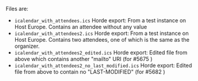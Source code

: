 Files are:
* `icalendar_with_attendees.ics` Horde export: From a test instance on Host Europe. Contains an attendee without any value
* `icalendar_with_attendees2.ics` Horde export: From a test instance on Host Europe. Contains two attendees, one of which is the same as the organizer.
* `icalendar_with_attendees2_edited.ics` Horde export: Edited file from above which contains another "mailto" URI (for #5675 )
* `icalendar_with_attendees2_no_last_modified.ics` Horde export: Edited file from above to contain no "LAST-MODIFIED" (for #5682 )
